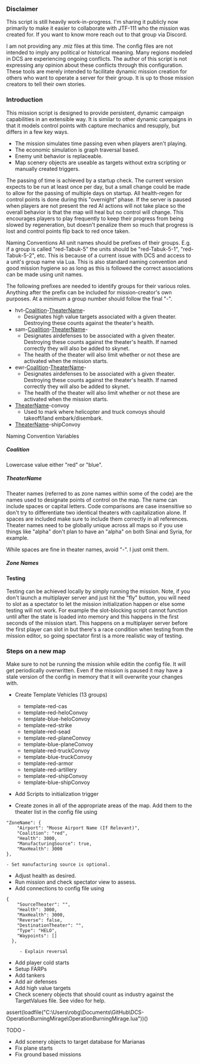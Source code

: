 ### Disclaimer
This script is still heavily work-in-progress. I'm sharing it publicly now primarily to make it easier to collaborate with JTF-111 who the mission was created for. If you want to know more reach out to that group via Discord.

I am not providing any .miz files at this time. The config files are not intended to imply any political or historical meaning. Many regions modeled in DCS are experiencing ongoing conflicts. The author of this script is not expressing any opinion about these conflicts through this configuration. These tools are merely intended to facilitate dynamic mission creation for others who want to operate a server for their group. It is up to those mission creators to tell their own stories.

### Introduction
This mission script is designed to provide persistent, dynamic campaign capabilities in an extensible way. It is similar to other dynamic campaigns in that it models control points with capture mechanics and resupply, but differs in a few key ways.
 - The mission simulates time passing even when players aren't playing.
 - The economic simulation is graph traversal based.
 - Enemy unit behavior is replaceable.
 - Map scenery objects are useable as targets without extra scripting or manually created triggers.

The passing of time is achieved by a startup check. The current version expects to be run at least once per day, but a small change could be made to allow for the passing of multiple days on startup. All health-regen for control points is done during this "overnight" phase. If the server is paused when players are not present the red AI actions will not take place so the overall behavior is that the map will heal but no control will change. This encourages players to play frequently to keep their progress from being slowed by regeneration, but doesn't penalize them so much that progress is lost and control points flip back to red once taken.

Naming Conventions
All unit names should be prefixes of their groups. E.g. if a group is called "red-Tabuk-5" the units should be "red-Tabuk-5-1", "red-Tabuk-5-2", etc. This is because of a current issue with DCS and access to a unit's group name via Lua. This is also standard naming convention and good mission hygiene so as long as this is followed the correct associations can be made using unit names.

The following prefixes are needed to identify groups for their various roles. Anything after the prefix can be included for mission-creator's own purposes. At a minimum a group number should follow the final "-".
 - hvt-[Coalition](#Coalition)-[TheaterName](#TheaterName)-
	 - Designates high value targets associated with a given theater. Destroying these counts against the theater's health.
 - sam-[Coalition](#Coalition)-[TheaterName](#TheaterName)-
	 - Designates airdefenses to be associated with a given theater. Destroying these counts against the theater's health. If named correctly they will also be added to skynet. 
	 - The health of the theater will also limit whether or not these are activated when the mission starts.
 - ewr-[Coalition](#Coalition)-[TheaterName](#TheaterName)-
	 - Designates airdefenses to be associated with a given theater. Destroying these counts against the theater's health. If named correctly they will also be added to skynet.
	 - The health of the theater will also limit whether or not these are activated when the mission starts.
 - [TheaterName](#TheaterName)-convoy
	- Used to mark where helicopter and truck convoys should takeoff/land embark/disembark.
 - [TheaterName](#TheaterName)-shipConvoy

Naming Convention Variables
##### Coalition
Lowercase value either "red" or "blue". 

##### TheaterName
Theater names (referred to as zone names within some of the code) are the names used to designate points of control on the map. The name can include spaces or capital letters. Code comparisons are case insensitive so don't try to differentiate two identical theaters with capitalization alone. If spaces are included make sure to include them correctly in all references. Theater names need to be globally unique across all maps so if you use things like "alpha" don't plan to have an "alpha" on both Sinai and Syria, for example.

While spaces are fine in theater names, avoid "-". I just omit them.

##### Zone Names

#### Testing
Testing can be achieved locally by simply running the mission. Note, if you don't launch a multiplayer server and just hit the "fly" button, you will need to slot as a spectator to let the mission initialization happen or else some testing will not work. For example the slot-blocking script cannot function until after the state is loaded into memory and this happens in the first seconds of the mission start. This happens on a multiplayer server before the first player can slot in but there's a race condition when testing from the mission editor, so going spectator first is a more realistic way of testing.


### Steps on a new map

Make sure to not be running the mission while editin the config file. It will get periodically overwritten. Even if the mission is paused it may have a stale version of the config in memory that it will overwrite your changes with.
 - Create Template Vehicles (13 groups)
	- template-red-cas
	- template-red-heloConvoy
	- template-blue-heloConvoy
	- template-red-strike
	- template-red-sead
	- template-red-planeConvoy
	- template-blue-planeConvoy
	- template-red-truckConvoy
	- template-blue-truckConvoy
	- template-red-armor
	- template-red-artillery
	- template-red-shipConvoy
	- template-blue-shipConvoy

 - Add Scripts to initialization trigger
 - Create zones in all of the appropriate areas of the map. Add them to the theater list in the config file using
```
"ZoneName": {
	"Airport": "Moose Airport Name (If Relevant)",
	"Coalition": "red",
	"Health": 3000,
	"ManufacturingSource": true,
	"MaxHealth": 3000
},
```
	- Set manufacturing source is optional.
 - Adjust health as desired.
 - Run mission and check spectator view to assess.
 - Add connections to config file using
```
{
	"SourceTheater": "",
	"Health": 3000,
	"MaxHealth": 3000,
	"Reverse": false,
	"DestinationTheater": "",
	"Type": "HELO",
	"Waypoints": []
  },
```
	     - Explain reversal
 - Add player cold starts
 - Setup FARPs
 - Add tankers
 - Add air defenses
 - Add high value targets
 - Check scenery objects that should count as industry against the TargetValues file. See video for help.

assert(loadfile("C:\\Users\\robg\\Documents\\GitHub\\DCS-OperationBurningMirage\\OperationBurningMirage.lua"))()

TODO - 
 - Add scenery objects to target database for Marianas
 - Fix plane starts
 - Fix ground based missions

